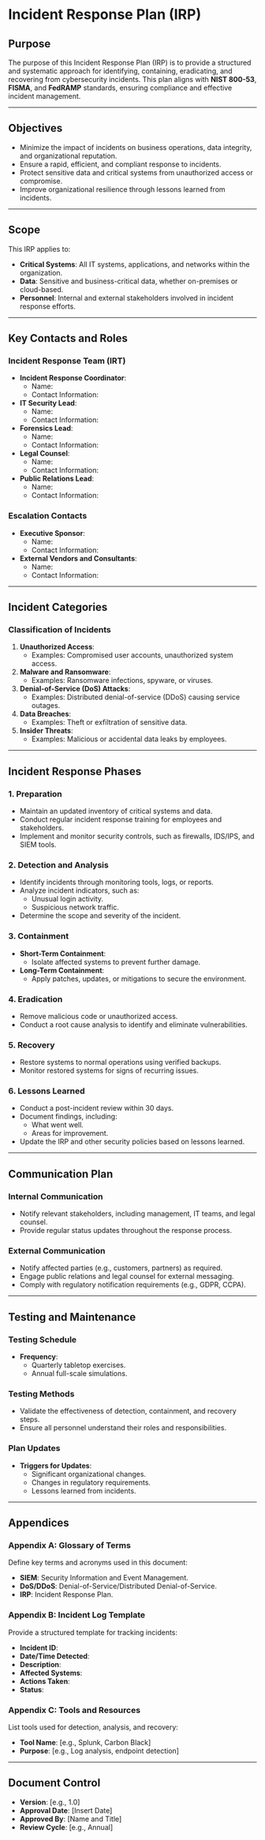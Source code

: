 # Incident Response Plan (IRP)

## Purpose
The purpose of this Incident Response Plan (IRP) is to provide a structured and systematic approach for identifying, containing, eradicating, and recovering from cybersecurity incidents. This plan aligns with **NIST 800-53**, **FISMA**, and **FedRAMP** standards, ensuring compliance and effective incident management.

---

## Objectives
- Minimize the impact of incidents on business operations, data integrity, and organizational reputation.
- Ensure a rapid, efficient, and compliant response to incidents.
- Protect sensitive data and critical systems from unauthorized access or compromise.
- Improve organizational resilience through lessons learned from incidents.

---

## Scope
This IRP applies to:
- **Critical Systems**: All IT systems, applications, and networks within the organization.
- **Data**: Sensitive and business-critical data, whether on-premises or cloud-based.
- **Personnel**: Internal and external stakeholders involved in incident response efforts.

---

## Key Contacts and Roles
### Incident Response Team (IRT)
- **Incident Response Coordinator**:
  - Name:
  - Contact Information:
- **IT Security Lead**:
  - Name:
  - Contact Information:
- **Forensics Lead**:
  - Name:
  - Contact Information:
- **Legal Counsel**:
  - Name:
  - Contact Information:
- **Public Relations Lead**:
  - Name:
  - Contact Information:

### Escalation Contacts
- **Executive Sponsor**:
  - Name:
  - Contact Information:
- **External Vendors and Consultants**:
  - Name:
  - Contact Information:

---

## Incident Categories
### Classification of Incidents
1. **Unauthorized Access**:
   - Examples: Compromised user accounts, unauthorized system access.
2. **Malware and Ransomware**:
   - Examples: Ransomware infections, spyware, or viruses.
3. **Denial-of-Service (DoS) Attacks**:
   - Examples: Distributed denial-of-service (DDoS) causing service outages.
4. **Data Breaches**:
   - Examples: Theft or exfiltration of sensitive data.
5. **Insider Threats**:
   - Examples: Malicious or accidental data leaks by employees.

---

## Incident Response Phases
### 1. Preparation
- Maintain an updated inventory of critical systems and data.
- Conduct regular incident response training for employees and stakeholders.
- Implement and monitor security controls, such as firewalls, IDS/IPS, and SIEM tools.

### 2. Detection and Analysis
- Identify incidents through monitoring tools, logs, or reports.
- Analyze incident indicators, such as:
  - Unusual login activity.
  - Suspicious network traffic.
- Determine the scope and severity of the incident.

### 3. Containment
- **Short-Term Containment**:
  - Isolate affected systems to prevent further damage.
- **Long-Term Containment**:
  - Apply patches, updates, or mitigations to secure the environment.

### 4. Eradication
- Remove malicious code or unauthorized access.
- Conduct a root cause analysis to identify and eliminate vulnerabilities.

### 5. Recovery
- Restore systems to normal operations using verified backups.
- Monitor restored systems for signs of recurring issues.

### 6. Lessons Learned
- Conduct a post-incident review within 30 days.
- Document findings, including:
  - What went well.
  - Areas for improvement.
- Update the IRP and other security policies based on lessons learned.

---

## Communication Plan
### Internal Communication
- Notify relevant stakeholders, including management, IT teams, and legal counsel.
- Provide regular status updates throughout the response process.

### External Communication
- Notify affected parties (e.g., customers, partners) as required.
- Engage public relations and legal counsel for external messaging.
- Comply with regulatory notification requirements (e.g., GDPR, CCPA).

---

## Testing and Maintenance
### Testing Schedule
- **Frequency**:
  - Quarterly tabletop exercises.
  - Annual full-scale simulations.

### Testing Methods
- Validate the effectiveness of detection, containment, and recovery steps.
- Ensure all personnel understand their roles and responsibilities.

### Plan Updates
- **Triggers for Updates**:
  - Significant organizational changes.
  - Changes in regulatory requirements.
  - Lessons learned from incidents.

---

## Appendices
### Appendix A: Glossary of Terms
Define key terms and acronyms used in this document:
- **SIEM**: Security Information and Event Management.
- **DoS/DDoS**: Denial-of-Service/Distributed Denial-of-Service.
- **IRP**: Incident Response Plan.

### Appendix B: Incident Log Template
Provide a structured template for tracking incidents:
- **Incident ID**:
- **Date/Time Detected**:
- **Description**:
- **Affected Systems**:
- **Actions Taken**:
- **Status**:

### Appendix C: Tools and Resources
List tools used for detection, analysis, and recovery:
- **Tool Name**: [e.g., Splunk, Carbon Black]
- **Purpose**: [e.g., Log analysis, endpoint detection]

---

## Document Control
- **Version**: [e.g., 1.0]
- **Approval Date**: [Insert Date]
- **Approved By**: [Name and Title]
- **Review Cycle**: [e.g., Annual]
